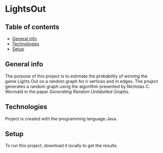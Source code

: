 # LightsOut

## Table of contents
* [General info](#general-info)
* [Technologies](#technologies)
* [Setup](#setup)

## General info
The purpose of this project is to estimate the probability of winning the game Lights Out on a random graph for n vertices and m edges. The project generates a random graph using the algorithm presented by Nicholas C. Wormald in the paper *Generating Random Unlabelled Graphs*. 
	
## Technologies
Project is created with the programming language Java.
	
## Setup
To run this project, download it locally to get the results.
